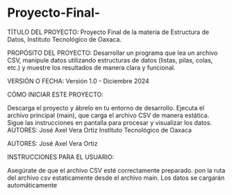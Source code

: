 # Proyecto-Final-
TÍTULO DEL PROYECTO:
Proyecto Final de la materia de Estructura de Datos, Instituto Tecnológico de Oaxaca.

PROPÓSITO DEL PROYECTO:
Desarrollar un programa que lea un archivo CSV, manipule datos utilizando estructuras de datos 
(listas, pilas, colas, etc.) y muestre los resultados de manera clara y funcional.

VERSIÓN O FECHA:
Versión 1.0 - Diciembre 2024

CÓMO INICIAR ESTE PROYECTO:

Descarga el proyecto y ábrelo en tu entorno de desarrollo.
Ejecuta el archivo principal (main), que carga el archivo CSV de manera estática.
Sigue las instrucciones en pantalla para procesar y visualizar los datos.
AUTORES:
José Axel Vera Ortiz
Instituto Tecnológico de Oaxaca

AUTORES:
José Axel Vera Ortiz

INSTRUCCIONES PARA EL USUARIO:

Asegúrate de que el archivo CSV esté correctamente preparado.
pon la ruta del archivo csv estaticamente desde el archivo main. Los datos se cargarán automáticamente
